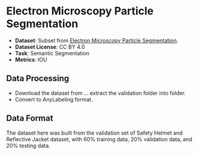 # Electron Microscopy Particle Segmentation

- **Dataset**: Subset from [Electron Microscopy Particle Segmentation]().
- **Dataset License**: CC BY 4.0
- **Task**: Semantic Segmentation
- **Metrics**: IOU

## Data Processing

- Download the dataset from ... extract the validation folder into  folder.
- Convert to AnyLabeling format.


## Data Format

The dataset here was built from the validation set of Safety Helmet and Reflective Jacket dataset, with 60% training data, 20% validation data, and 20% testing data.

